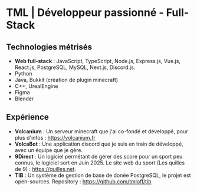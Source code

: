# TML | Développeur passionné - Full-Stack


## Technologies métrisés
- **Web full-stack** : JavaScript, TypeScript, Node.js, Express.js, Vue.js, React.js, PostgreSQL, MySQL, Next.js, Discord.js.
- Python
- Java, Bukkit (création de plugin minecraft)
- C++, UrealEngine
- Figma
- Blender

## Expérience

- **Volcanium** : Un serveur minecraft que j'ai co-fondé et développé, pour plus d'infos : https://volcanium.fr
- **VolcaBot** : Une application discord que je suis en train de développé, avec un équipe que je gère.
- **9Direct** : Un logiciel permétant de gérer des score pour un sport peu connus, le logiciel sort en Juin 2025. Le site web du sport (Les quilles de 9) : https://quilles.net.
- **TIB** : Un système de gestion de base de donée PostgreSQL, le projet est open-sources. Repository : https://github.com/tmloff/tib
